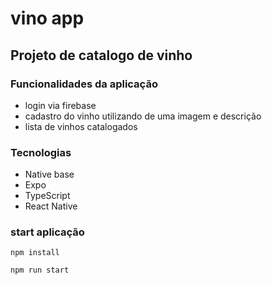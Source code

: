 # vino app

## Projeto de catalogo de vinho

### Funcionalidades da aplicação

- login via firebase
- cadastro do vinho utilizando de uma imagem e descrição
- lista de vinhos catalogados

### Tecnologias

- Native base
- Expo
- TypeScript
- React Native

### start aplicação

```
npm install

npm run start
```
